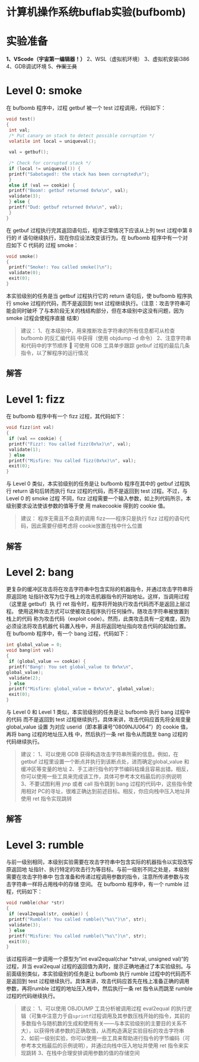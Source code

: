 ﻿计算机操作系统buflab实验(bufbomb)
===
# 实验准备
**1、VScode（宇宙第一编辑器！）**
2、WSL（虚拟机环境）
3、虚拟机安装i386
4、GDB调试环境
5、~~作案工具~~ 
# Level 0: smoke

在 bufbomb 程序中，过程 getbuf 被一个 test 过程调用，代码如下： 

```c
void test() 
{ 
 int val; 
 /* Put canary on stack to detect possible corruption */ 
 volatile int local = uniqueval(); 
 
 val = getbuf(); 
 
 /* Check for corrupted stack */ 
 if (local != uniqueval()) { 
 printf("Sabotaged!: the stack has been corrupted\n"); 
 } 
 else if (val == cookie) { 
 printf("Boom!: getbuf returned 0x%x\n", val); 
 validate(3); 
 } else { 
 printf("Dud: getbuf returned 0x%x\n", val); 
 } 
} 
```

在 getbuf 过程执行完其返回语句后，程序正常情况下应该从上列 test 过程中第 8 行的
if 语句继续执行，现在你应设法改变该行为。在 bufbomb 程序中有一个对应如下 C 代码的
过程 smoke： 

```c
void smoke() 
{ 
 printf("Smoke!: You called smoke()\n"); 
 validate(0); 
 exit(0); 
} 
```

本实验级别的任务是当 getbuf 过程执行它的 return 语句后，使 bufbomb 程序执行
smoke 过程的代码，而不是返回到 test 过程继续执行。（注意：攻击字符串可能会同时破坏
了与本阶段无关的栈结构部分，但在本级别中这没有问题，因为 smoke 过程会使程序直接
结束） 

> 建议： 
> 1、在本级别中，用来推断攻击字符串的所有信息都可从检查 bufbomb 的反汇编代码 中获得（使用 objdump –d 命令） 
> 2、注意字符串和代码中的字节顺序   可使用 GDB 工具单步跟踪 getbuf 过程的最后几条指令，以了解程序的运行情况

## 解答

# Level 1: fizz 
在 bufbomb 程序中有一个 fizz 过程，其代码如下： 

```c
void fizz(int val) 
{ 
 if (val == cookie) { 
 printf("Fizz!: You called fizz(0x%x)\n", val); 
 validate(1); 
 } else 
 printf("Misfire: You called fizz(0x%x)\n", val); 
 exit(0); 
} 
```

与 Level 0 类似，本实验级别的任务是让 bufbomb 程序在其中的 getbuf 过程执行 return
语句后转而执行 fizz 过程的代码，而不是返回到 test 过程。不过，与 Level 0 的 smoke 过程
不同，fizz 过程需要一个输入参数，如上列代码所示，本级别要求设法使该参数的值等于使
用 makecookie 得到的 cookie 值。 

> 建议： 
> 程序无需且不会真的调用 fizz——程序只是执行 fizz 过程的语句代码，因此需要仔细考虑将 cookie放置在栈中什么位置

## 解答
# Level 2: bang 
更复杂的缓冲区攻击将在攻击字符串中包含实际的机器指令，并通过攻击字符串将原返回地
址指针改写为位于栈上的攻击机器指令的开始地址。这样，当调用过程（这里是 getbuf）执
行 ret 指令时，程序将开始执行攻击代码而不是返回上层过程。 
使用这种攻击方式可以使被攻击程序执行任何操作。随攻击字符串被放置到栈上的代码
称为攻击代码（exploit code）。然而，此类攻击具有一定难度，因为必须设法将攻击机器代
码置入栈中，并且将返回地址指向攻击代码的起始位置。 
在 bufbomb 程序中，有一个 bang 过程，代码如下： 

```c
int global_value = 0; 
void bang(int val) 
{ 
 if (global_value == cookie) { 
 printf("Bang!: You set global_value to 0x%x\n", 
global_value); 
 validate(2); 
 } else 
 printf("Misfire: global_value = 0x%x\n", global_value); 
 exit(0); 
}
```

与 Level 0 和 Level 1 类似，本实验级别的任务是让 bufbomb 执行 bang 过程中的代码
而不是返回到 test 过程继续执行。具体来讲，攻击代码应首先将全局变量 global_value 设置
为对应 userid（即本慕课号“0809NJU064”）的 cookie 值，再将 bang 过程的地址压入栈
中，然后执行一条 ret 指令从而跳至 bang 过程的代码继续执行。 

> 建议：
> 1、可以使用 GDB 获得构造攻击字符串所需的信息。例如，在 getbuf 过程里设置一个断点并执行到该断点处，进而确定global_value 和缓冲区等变量的地址
> 2、手工进行指令的字节编码枯燥且容易出错。相反，你可以使用一些工具来完成该工作，具体可参考本文档最后的示例说明  
> 3、不要试图利用 jmp 或者 call 指令跳到 bang 过程的代码中，这些指令使用相对 PC的寻址，很难正确达到前述目标。相反，你应向栈中压入地址并使用 ret 指令实现跳转

## 解答
# Level 3: rumble 
与前一级别相同，本级别实验需要在攻击字符串中包含实际的机器指令以实现改写原返回地
址指针、执行特定的攻击行为等目标。与前一级别不同之处是，本级别需要在攻击字符串中
包含准备和传递过程调用参数的指令，注意所传递参数与攻击字符串一样将占用栈中的存储
空间。 
在 bufbomb 程序中，有一个 rumble 过程，代码如下： 

```c
void rumble(char *str) 
{ 
 if (eval2equal(str, cookie)) { 
 printf("Rumble!: You called rumble(\"%s\")\n", str); 
 validate(3); 
 } else 
 printf("Misfire: You called rumble(\"%s\")\n", str); 
 exit(0); 
} 
```

该过程将进一步调用一个原型为”int eval2equal(char *strval, unsigned val)“的过程，并当 eval2equal 过程的返回值为真时，提示正确地通过了本实验级别。与前面级别类似，本实验级别的任务是让 bufbomb 执行 rumble 过程中的代码而不是返回到 test 过程继续执行。具体来讲，攻击代码应首先在栈上准备正确的调用参数，再将rumble 过程的地址压入栈中，然后执行一条 ret 指令从而跳至 rumble 过程的代码继续执行。 

> 建议：
> 1、可以使用 OBJDUMP 工具分析被调用过程 eval2equal 的执行逻辑（可集中注意力于自`sprintf`过程调用及其参数压栈开始的指令，其前的多数指令与随机数的生成和使用有关——与本实验级别的主要目的关系不大），以获得传递参数的正确取值，从而构造满足实验目标的攻击字符串
> 2、如前一级别实验，你可以使用一些工具来帮助进行指令的字节编码（可参考本文档最后的示例说明），并通过向栈中压入地址并使用 ret 指令来实现跳转
> 3、在栈中合理安排调用参数的值的存储空间

